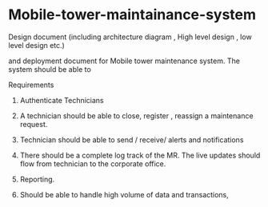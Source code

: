 # Mobile-tower-maintainance-system

Design document (including architecture diagram , High level design , low level design etc.)



  and deployment document for Mobile tower maintenance system. The system should be able to



Requirements 



1) Authenticate Technicians



2) A technician should be able to close, register , reassign a maintenance  request.



3) Technician should be able to send / receive/ alerts and notifications



4) There should be a complete log track of the MR. The live updates should flow from technician to the corporate office.



5) Reporting.



6) Should be able to handle high volume of data and transactions,
